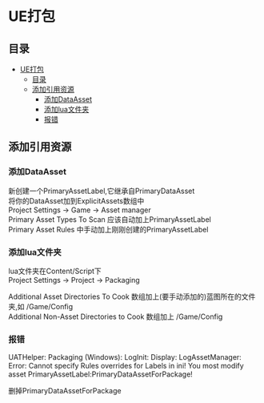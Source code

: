 # UE打包
## 目录
- [UE打包](#ue打包)
  - [目录](#目录)
  - [添加引用资源](#添加引用资源)
    - [添加DataAsset](#添加dataasset)
    - [添加lua文件夹](#添加lua文件夹)
    - [报错](#报错)

## 添加引用资源
### 添加DataAsset  
新创建一个PrimaryAssetLabel,它继承自PrimaryDataAsset  
将你的DataAsset加到ExplicitAssets数组中  
Project Settings -> Game -> Asset manager  
Primary Asset Types To Scan 应该自动加上PrimaryAssetLabel  
Primary Asset Rules 中手动加上刚刚创建的PrimaryAssetLabel  

### 添加lua文件夹
lua文件夹在Content/Script下  
Project Settings -> Project -> Packaging  

Additional Asset Directories To Cook 数组加上(要手动添加的)蓝图所在的文件夹,如 /Game/Config  
Additional Non-Asset Directories to Cook 数组加上 /Game/Config  

### 报错
UATHelper: Packaging (Windows): LogInit: Display: LogAssetManager: Error: Cannot specify Rules overrides for Labels in ini! You most modify asset PrimaryAssetLabel:PrimaryDataAssetForPackage!

删掉PrimaryDataAssetForPackage  
